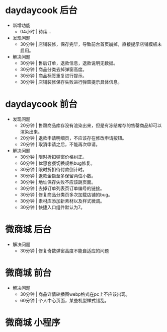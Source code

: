 # daydaycook 后台
* 新增功能
    - 04小时 | 待续...
* 发现问题
    - 30分钟 | 店铺装修，保存完毕，导致前台首页崩掉，直接提示店铺模板未启用。
* 解决问题
    - 30分钟 | 售后订单，退款信息，退款说明无数据。
    - 30分钟 | 商品分类去掉弹窗高度。
    - 30分钟 | 商品标签重复进行提示。
    - 30分钟 | 店铺装修保存失败进行弹窗提示具体信息。

# daydaycook 前台
* 发现问题
    - 20分钟 | 售罄商品库存没有渲染出来，但是有冻结库存的售罄商品却可以渲染出来。
    - 20分钟 | 退款申请明细页，不应该存在修改申请按钮。
    - 20分钟 | 取消申请之后，不能再次申请。
* 解决问题
    - 30分钟 | 限时折扣弹窗价格纠正。
    - 60分钟 | 优惠套餐切换规格bug修复。
    - 30分钟 | 限时折扣待付款倒计时。
    - 30分钟 | 退款金额至多保留两位小数。
    - 30分钟 | 地址保存失败不应该跳页面。
    - 30分钟 | 去掉订单列表页订单编号的链接。
    - 30分钟 | 修复商品分类页多次加载店铺的bug。
    - 30分钟 | 素材库添加新素材以及样式微调。
    - 30分钟 | 快捷入口组件默认为7。

# 微商城 后台
* 解决问题
    - 30分钟 | 修复奇数弹窗高度不能自适应的问题

# 微商城 前台
* 解决问题
    - 30分钟 | 商品详情轮播图webp格式在pc上不应该出现。
    - 60分钟 | 个人中心页面，某些机型样式错乱。

# 微商城 小程序
